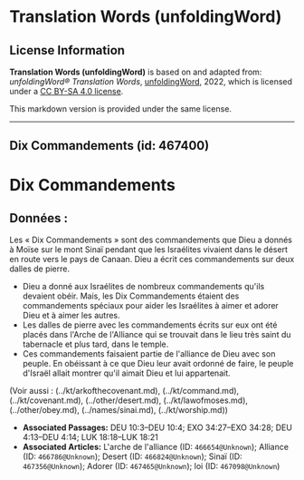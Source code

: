 # Translation Words (unfoldingWord)

## License Information

**Translation Words (unfoldingWord)** is based on and adapted from: _unfoldingWord® Translation Words_, [unfoldingWord](https://unfoldingword.org/utw), 2022, which is licensed under a [CC BY-SA 4.0 license](https://creativecommons.org/licenses/by-sa/4.0/legalcode.en).

This markdown version is provided under the same license.



--------------------------------

## Dix Commandements (id: 467400)

Dix Commandements
=================

Données :
---------

Les « Dix Commandements » sont des commandements que Dieu a donnés à Moïse sur le mont Sinaï pendant que les Israélites vivaient dans le désert en route vers le pays de Canaan. Dieu a écrit ces commandements sur deux dalles de pierre.

* Dieu a donné aux Israélites de nombreux commandements qu'ils devaient obéir. Mais, les Dix Commandements étaient des commandements spéciaux pour aider les Israélites à aimer et adorer Dieu et à aimer les autres.
* Les dalles de pierre avec les commandements écrits sur eux ont été placés dans l'Arche de l'Alliance qui se trouvait dans le lieu très saint du tabernacle et plus tard, dans le temple.
* Ces commandements faisaient partie de l'alliance de Dieu avec son peuple. En obéissant à ce que Dieu leur avait ordonné de faire, le peuple d'Israël allait montrer qu'il aimait Dieu et lui appartenait.

(Voir aussi : (../kt/arkofthecovenant.md), (../kt/command.md), (../kt/covenant.md), (../other/desert.md), (../kt/lawofmoses.md), (../other/obey.md), (../names/sinai.md), (../kt/worship.md))

* **Associated Passages:** DEU 10:3–DEU 10:4; EXO 34:27–EXO 34:28; DEU 4:13–DEU 4:14; LUK 18:18–LUK 18:21
* **Associated Articles:** L'arche de l'alliance (ID: `466654@Unknown`); Alliance (ID: `466786@Unknown`); Desert (ID: `466824@Unknown`); Sinaï (ID: `467356@Unknown`); Adorer (ID: `467465@Unknown`); loi (ID: `467098@Unknown`)


